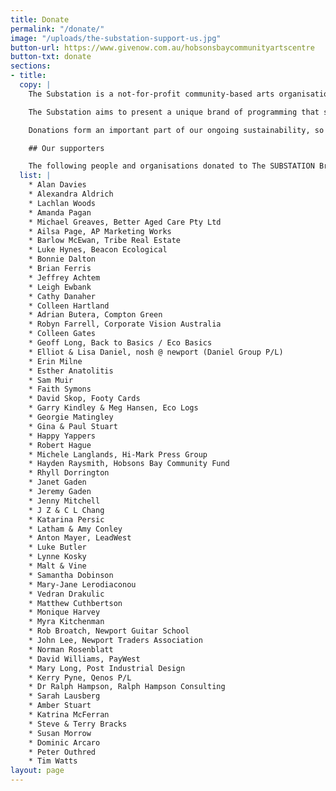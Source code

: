 ```yaml
---
title: Donate
permalink: "/donate/"
image: "/uploads/the-substation-support-us.jpg"
button-url: https://www.givenow.com.au/hobsonsbaycommunityartscentre
button-txt: donate
sections:
- title:
  copy: |
    The Substation is a not-for-profit community-based arts organisation in the inner west of Melbourne, which strives to engage its local communities in the best that the arts have to offer.

    The Substation aims to present a unique brand of programming that seamlessly brings together innovative community-based projects as well as the best of national and international contemporary artists. With a firm commitment to making the arts accessible to all, we aim to enhance Melbourne audiences’ appreciation and knowledge of arts in the west by encouraging active participation in public programs including classes, workshops, forums, learning and artists’ talks, as well as presenting challenging, thought-provoking and stimulating artistic experiences across all artforms.

    Donations form an important part of our ongoing sustainability, so we really appreciate your effort and support.

    ## Our supporters

    The following people and organisations donated to The SUBSTATION Brick by Brick Supporters Wall. These donations were instrumental in helping to establish The SUBSTATION as an arts and culture centre.
  list: |
    * Alan Davies
    * Alexandra Aldrich
    * Lachlan Woods
    * Amanda Pagan
    * Michael Greaves, Better Aged Care Pty Ltd
    * Ailsa Page, AP Marketing Works
    * Barlow McEwan, Tribe Real Estate
    * Luke Hynes, Beacon Ecological
    * Bonnie Dalton
    * Brian Ferris
    * Jeffrey Achtem
    * Leigh Ewbank
    * Cathy Danaher
    * Colleen Hartland
    * Adrian Butera, Compton Green
    * Robyn Farrell, Corporate Vision Australia
    * Colleen Gates
    * Geoff Long, Back to Basics / Eco Basics
    * Elliot & Lisa Daniel, nosh @ newport (Daniel Group P/L)
    * Erin Milne
    * Esther Anatolitis
    * Sam Muir
    * Faith Symons
    * David Skop, Footy Cards
    * Garry Kindley & Meg Hansen, Eco Logs
    * Georgie Matingley
    * Gina & Paul Stuart
    * Happy Yappers
    * Robert Hague
    * Michele Langlands, Hi-Mark Press Group
    * Hayden Raysmith, Hobsons Bay Community Fund
    * Rhyll Dorrington
    * Janet Gaden
    * Jeremy Gaden
    * Jenny Mitchell
    * J Z & C L Chang
    * Katarina Persic
    * Latham & Amy Conley
    * Anton Mayer, LeadWest
    * Luke Butler
    * Lynne Kosky
    * Malt & Vine
    * Samantha Dobinson
    * Mary-Jane Lerodiaconou
    * Vedran Drakulic
    * Matthew Cuthbertson
    * Monique Harvey
    * Myra Kitchenman
    * Rob Broatch, Newport Guitar School
    * John Lee, Newport Traders Association
    * Norman Rosenblatt
    * David Williams, PayWest
    * Mary Long, Post Industrial Design
    * Kerry Pyne, Qenos P/L
    * Dr Ralph Hampson, Ralph Hampson Consulting
    * Sarah Lausberg
    * Amber Stuart
    * Katrina McFerran
    * Steve & Terry Bracks
    * Susan Morrow
    * Dominic Arcaro
    * Peter Outhred
    * Tim Watts
layout: page
---
```


